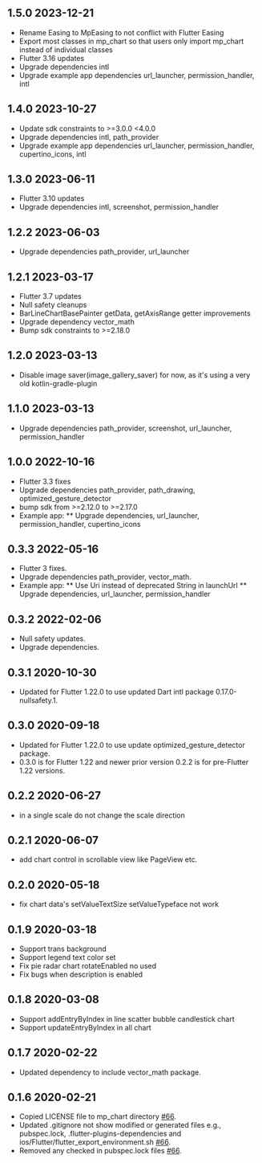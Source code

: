 ## 1.5.0 2023-12-21
* Rename Easing to MpEasing to not conflict with Flutter Easing
* Export most classes in mp_chart so that users only import mp_chart instead of individual classes
* Flutter 3.16 updates
* Upgrade dependencies intl
* Upgrade example app dependencies url_launcher, permission_handler, intl
## 1.4.0 2023-10-27
* Update sdk constraints to >=3.0.0 <4.0.0
* Upgrade dependencies intl, path_provider
* Upgrade example app dependencies url_launcher, permission_handler, cupertino_icons, intl
## 1.3.0 2023-06-11
* Flutter 3.10 updates
* Upgrade dependencies intl, screenshot, permission_handler 
## 1.2.2 2023-06-03
* Upgrade dependencies path_provider, url_launcher
## 1.2.1 2023-03-17
* Flutter 3.7 updates
* Null safety cleanups
* BarLineChartBasePainter getData, getAxisRange getter improvements
* Upgrade dependency vector_math
* Bump sdk constraints to >=2.18.0
## 1.2.0 2023-03-13
* Disable image saver(image_gallery_saver) for now, as it's using a very old kotlin-gradle-plugin
## 1.1.0 2023-03-13
* Upgrade dependencies path_provider, screenshot, url_launcher, permission_handler
## 1.0.0 2022-10-16
* Flutter 3.3 fixes
* Upgrade dependencies path_provider, path_drawing, optimized_gesture_detector
* bump sdk from >=2.12.0 to >=2.17.0
* Example app:
  ** Upgrade dependencies, url_launcher, permission_handler, cupertino_icons
## 0.3.3 2022-05-16
* Flutter 3 fixes.
* Upgrade dependencies path_provider, vector_math.
* Example app:
** Use Uri instead of deprecated String in launchUrl 
** Upgrade dependencies, url_launcher, permission_handler 
## 0.3.2 2022-02-06
* Null safety updates.
* Upgrade dependencies.
## 0.3.1 2020-10-30
* Updated for Flutter 1.22.0 to use updated Dart intl package 0.17.0-nullsafety.1.
## 0.3.0 2020-09-18
* Updated for Flutter 1.22.0 to use update optimized_gesture_detector package.
* 0.3.0 is for Flutter 1.22 and newer prior version 0.2.2 is for pre-Flutter 1.22 versions. 
## 0.2.2 2020-06-27
* in a single scale do not change the scale direction
## 0.2.1 2020-06-07
* add chart control in scrollable view like PageView etc.
## 0.2.0 2020-05-18
* fix chart data's setValueTextSize setValueTypeface not work
## 0.1.9 2020-03-18
* Support trans background
* Support legend text color set
* Fix pie radar chart rotateEnabled no used
* Fix bugs when description is enabled
## 0.1.8 2020-03-08
* Support addEntryByIndex in line scatter bubble candlestick chart
* Support updateEntryByIndex in all chart
## 0.1.7 2020-02-22
* Updated dependency to include vector_math package.
## 0.1.6 2020-02-21
* Copied LICENSE file to mp_chart directory [#66](https://github.com/SunPointed/MPFlutterChart/pull/66).
* Updated .gitignore not show modified or generated files e.g., pubspec.lock, .flutter-plugins-dependencies and ios/Flutter/flutter_export_environment.sh [#66](https://github.com/SunPointed/MPFlutterChart/pull/66).
* Removed any checked in pubspec.lock files [#66](https://github.com/SunPointed/MPFlutterChart/pull/66).